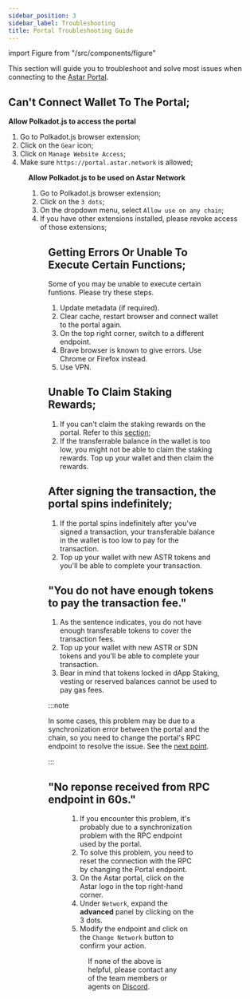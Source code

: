 ```yaml
---
sidebar_position: 3
sidebar_label: Troubleshooting
title: Portal Troubleshooting Guide
---
```


import Figure from "/src/components/figure"

This section will guide you to troubleshoot and solve most issues when connecting to the [Astar Portal](https://portal.astar.network/).

## Can't Connect Wallet To The Portal;

**Allow Polkadot.js to access the portal**
1. Go to Polkadot.js browser extension;
2. Click on the `Gear` icon;
3. Click on `Manage Website Access`;
4. Make sure `https://portal.astar.network` is allowed;

<Figure src={require('/docs/use/how-to-guides/layer-1/astar-portal/img/polkadot_js_1.png').default } width="60%" />

**Allow Polkadot.js to be used on Astar Network**
1. Go to Polkadot.js browser extension;
2. Click on the `3 dots`;
3. On the dropdown menu, select `Allow use on any chain`;
4. If you have other extensions installed, please revoke access of those extensions;

<Figure src={require('/docs/use/how-to-guides/layer-1/astar-portal/img/polkadot_js_2.png').default } width="60%" />

## Getting Errors Or Unable To Execute Certain Functions;
Some of you may be unable to execute certain funtions. Please try these steps.
1. Update metadata (if required).
2. Clear cache, restart browser and connect wallet to the portal again.
3. On the top right corner, switch to a different endpoint.
4. Brave browser is known to give errors. Use Chrome or Firefox instead.
5. Use VPN.

## Unable To Claim Staking Rewards;
1. If you can't claim the staking rewards on the portal. Refer to this [section](/docs/use/how-to-guides/layer-1/dapp-staking/for-stakers/manage-dApp-Staking.md#my-staking-panel);
2. If the transferrable balance in the wallet is too low, you might not be able to claim the staking rewards. Top up your wallet and then claim the rewards.

## After signing the transaction, the portal spins indefinitely;
1. If the portal spins indefinitely after you've signed a transaction, your transferable balance in the wallet is too low to pay for the transaction. 
2. Top up your wallet with new ASTR tokens and you'll be able to complete your transaction.

## "You do not have enough tokens to pay the transaction fee."

1. As the sentence indicates, you do not have enough transferable tokens to cover the transaction fees.
2. Top up your wallet with new ASTR or SDN tokens and you'll be able to complete your transaction.
3. Bear in mind that tokens locked in dApp Staking, vesting or reserved balances cannot be used to pay gas fees.

:::note

In some cases, this problem may be due to a synchronization error between the portal and the chain, so you need to change the portal's RPC endpoint to resolve the issue. See the [next point](/use/how-to-guides/layer-1/astar-portal/troubleshooting.md#no-reponse-received-from-rpc-endpoint-in-60s).

:::

## "No reponse received from RPC endpoint in 60s."

<Figure src={require('/docs/use/how-to-guides/layer-1/astar-portal/img/Endpoint_error.png').default } width="35%" /> 

1. If you encounter this problem, it's probably due to a synchronization problem with the RPC endpoint used by the portal.
2. To solve this problem, you need to reset the connection with the RPC by changing the Portal endpoint.
3. On the Astar portal, click on the Astar logo in the top right-hand corner.
4. Under `Network`, expand the **advanced** panel by clicking on the 3 dots.
5. Modify the endpoint and click on the `Change Network` button to confirm your action.

<Figure src={require('/docs/use/how-to-guides/layer-1/astar-portal/img/Network_modal.png').default } width="40%" /> 

If none of the above is helpful, please contact any of the team members or agents on [Discord](https://discord.gg/2FGq5KqwBh).
